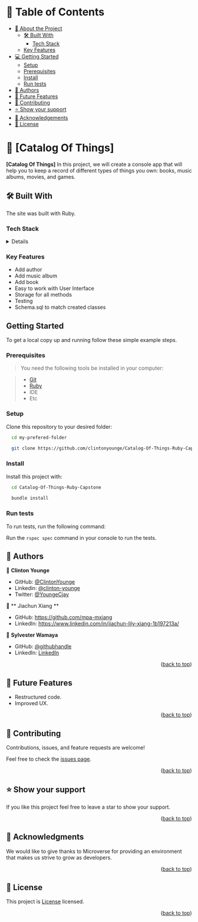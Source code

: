 <a name="readme-top"></a>

# 📗 Table of Contents

- [📖 About the Project](#about-project)
  - [🛠 Built With](#built-with)
    - [Tech Stack](#tech-stack)
  - [Key Features](#key-features)
- [💻 Getting Started](#getting-started)
  - [Setup](#setup)
  - [Prerequisites](#prerequisites)
  - [Install](#install)
  - [Run tests](#run-tests)
- [👥 Authors](#authors)
- [🔭 Future Features](#future-features)
- [🤝 Contributing](#contributing)
- [⭐️ Show your support](#support)
- [🙏 Acknowledgements](#acknowledgements)
- [📝 License](#license)


# 📖 [Catalog Of Things] <a name="about-project"></a>

**[Catalog Of Things]** In this project, we will create a console app that will help you to keep a record of different types of things you own: books, music albums, movies, and games.

## 🛠 Built With <a name="built-with"></a>

The site was built with Ruby.

### Tech Stack <a name="tech-stack"></a>

<details>
  <ul>
    <li><a href="https://www.ruby-lang.org/en/">Ruby</a></li>
  </ul>
</details>


### Key Features <a name="key-features"></a>

- Add author
- Add music album
- Add book
- Easy to work with User Interface
- Storage for all methods
- Testing
- Schema.sql to match created classes

## Getting Started

To get a local copy up and running follow these simple example steps.

### Prerequisites

> You need the following tools be installed in your computer:

> - [Git](https://www.linode.com/docs/guides/how-to-install-git-on-linux-mac-and-windows/)
> - [Ruby](https://github.com/microverseinc/curriculum-ruby/blob/main/simple-ruby/articles/ruby_installation_instructions.md)
> - IDE
> - Etc

### Setup

Clone this repository to your desired folder:

```sh
  cd my-prefered-folder
  
  git clone https://github.com/clintonyounge/Catalog-Of-Things-Ruby-Capstone.git

```

### Install

Install this project with:

```sh
  cd Catalog-Of-Things-Ruby-Capstone
  
  bundle install
```

### Run tests

To run tests, run the following command:

Run the `rspec spec` command in your console to run the tests.


## 👥 Authors <a name="authors"></a>

👤 **Clinton Younge**

- GitHub: [@ClintonYounge](https://github.com/ClintonYounge)
- Linkedin: [@clinton-younge](https://www.linkedin.com/in/clinton-younge-83386a25a/)
- Twitter: [@YoungeCjay](https://twitter.com/YoungeCjay)

👤 ** Jiachun Xiang **

- GitHub: https://github.com/mpa-mxiang
- LinkedIn: https://www.linkedin.com/in/jiachun-lily-xiang-1b197213a/

👤 **Sylvester Wamaya**

- GitHub: [@githubhandle](https://github.com/sylvester-wamaya)
- LinkedIn: [LinkedIn](https://www.linkedin.com/in/sylvester-wamaya-b11a93112/)


<p align="right">(<a href="#readme-top">back to top</a>)</p>

## 🔭 Future Features <a name="future-features"></a>

- Restructured code.
- Improved UX.

<p align="right">(<a href="#readme-top">back to top</a>)</p>

## 🤝 Contributing <a name="contributing"></a>

Contributions, issues, and feature requests are welcome!

Feel free to check the [issues page](../../issues/).

<p align="right">(<a href="#readme-top">back to top</a>)</p>

## ⭐️ Show your support <a name="support"></a>

If you like this project feel free to leave a star to show your support.

<p align="right">(<a href="#readme-top">back to top</a>)</p>

## 🙏 Acknowledgments <a name="acknowledgements"></a>

We would like to give thanks to Microverse for providing an environment that makes us strive to grow as developers.

<p align="right">(<a href="#readme-top">back to top</a>)</p>


## 📝 License <a name="license"></a>

This project is [License](./LICENSE) licensed.

<p align="right">(<a href="#readme-top">back to top</a>)</p>